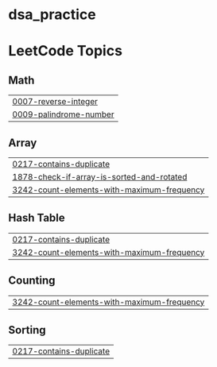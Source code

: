 # dsa_practice
<!---LeetCode Topics Start-->
# LeetCode Topics
## Math
|  |
| ------- |
| [0007-reverse-integer](https://github.com/neric-joel/dsa_practice/tree/master/0007-reverse-integer) |
| [0009-palindrome-number](https://github.com/neric-joel/dsa_practice/tree/master/0009-palindrome-number) |
## Array
|  |
| ------- |
| [0217-contains-duplicate](https://github.com/neric-joel/dsa_practice/tree/master/0217-contains-duplicate) |
| [1878-check-if-array-is-sorted-and-rotated](https://github.com/neric-joel/dsa_practice/tree/master/1878-check-if-array-is-sorted-and-rotated) |
| [3242-count-elements-with-maximum-frequency](https://github.com/neric-joel/dsa_practice/tree/master/3242-count-elements-with-maximum-frequency) |
## Hash Table
|  |
| ------- |
| [0217-contains-duplicate](https://github.com/neric-joel/dsa_practice/tree/master/0217-contains-duplicate) |
| [3242-count-elements-with-maximum-frequency](https://github.com/neric-joel/dsa_practice/tree/master/3242-count-elements-with-maximum-frequency) |
## Counting
|  |
| ------- |
| [3242-count-elements-with-maximum-frequency](https://github.com/neric-joel/dsa_practice/tree/master/3242-count-elements-with-maximum-frequency) |
## Sorting
|  |
| ------- |
| [0217-contains-duplicate](https://github.com/neric-joel/dsa_practice/tree/master/0217-contains-duplicate) |
<!---LeetCode Topics End-->